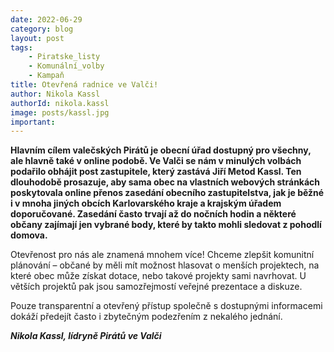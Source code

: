 ```yaml
---
date: 2022-06-29
category: blog
layout: post
tags:
    - Piratske_listy
    - Komunální_volby
    - Kampaň
title: Otevřená radnice ve Valči!
author: Nikola Kassl
authorId: nikola.kassl
image: posts/kassl.jpg
important:
---
```

**Hlavním cílem valečských Pirátů je obecní úřad dostupný pro všechny, ale hlavně také v online podobě. Ve Valči se nám v minulých volbách podařilo obhájit post zastupitele, který zastává Jiří Metod Kassl. Ten dlouhodobě prosazuje, aby sama obec na vlastních webových stránkách poskytovala online přenos zasedání obecního zastupitelstva, jak je běžné i v mnoha jiných obcích Karlovarského kraje a krajským úřadem doporučované. Zasedání často trvají až do nočních hodin a některé občany zajímají jen vybrané body, které by takto mohli sledovat z pohodlí domova.**

Otevřenost pro nás ale znamená mnohem více! Chceme zlepšit komunitní plánování – občané by měli mít možnost hlasovat o menších projektech, na které obec může získat dotace, nebo takové projekty sami navrhovat. U větších projektů pak jsou samozřejmostí veřejné prezentace a diskuze.

Pouze transparentní a otevřený přístup společně s dostupnými informacemi dokáží předejít často i zbytečným podezřením z nekalého jednání.

***Nikola Kassl, lídryně Pirátů ve Valči***
